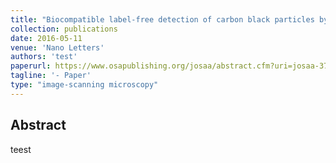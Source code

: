```yaml
---
title: "Biocompatible label-free detection of carbon black particles by femtosecond pulsed laser microscopy"
collection: publications
date: 2016-05-11
venue: 'Nano Letters'
authors: 'test'
paperurl: https://www.osapublishing.org/josaa/abstract.cfm?uri=josaa-37-10-1639
tagline: '- Paper'
type: "image-scanning microscopy"
---
```


<h2> Abstract </h2>
<p align= "justify">
teest
  
  
  
  
